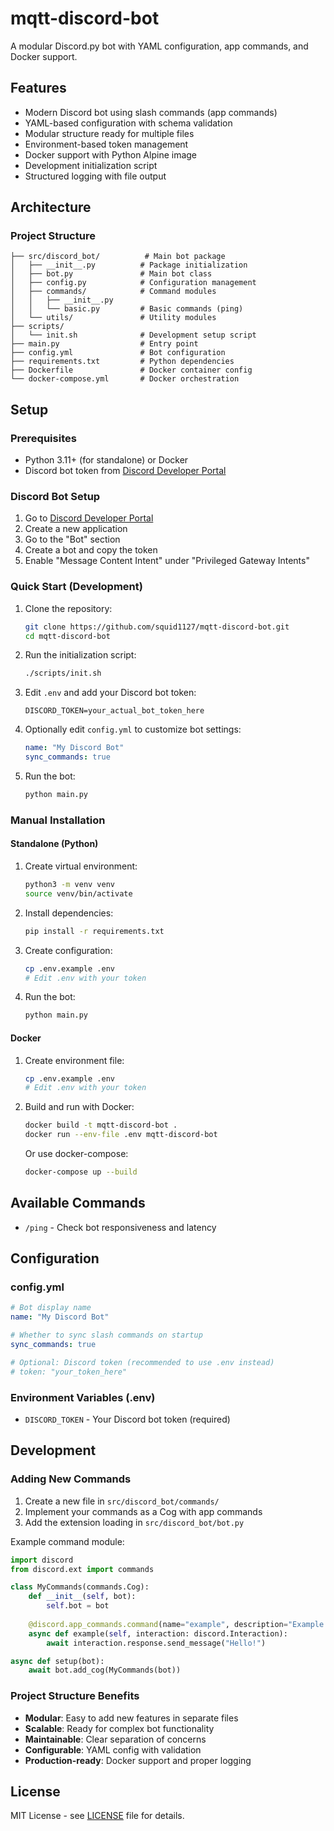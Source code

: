 # mqtt-discord-bot
A modular Discord.py bot with YAML configuration, app commands, and Docker support.

## Features
- Modern Discord bot using slash commands (app commands)
- YAML-based configuration with schema validation
- Modular structure ready for multiple files
- Environment-based token management
- Docker support with Python Alpine image
- Development initialization script
- Structured logging with file output

## Architecture

### Project Structure
```
├── src/discord_bot/          # Main bot package
│   ├── __init__.py          # Package initialization
│   ├── bot.py               # Main bot class
│   ├── config.py            # Configuration management
│   ├── commands/            # Command modules
│   │   ├── __init__.py
│   │   └── basic.py         # Basic commands (ping)
│   └── utils/               # Utility modules
├── scripts/
│   └── init.sh              # Development setup script
├── main.py                  # Entry point
├── config.yml               # Bot configuration
├── requirements.txt         # Python dependencies
├── Dockerfile               # Docker container config
└── docker-compose.yml       # Docker orchestration
```

## Setup

### Prerequisites
- Python 3.11+ (for standalone) or Docker
- Discord bot token from [Discord Developer Portal](https://discord.com/developers/applications)

### Discord Bot Setup
1. Go to [Discord Developer Portal](https://discord.com/developers/applications)
2. Create a new application
3. Go to the "Bot" section
4. Create a bot and copy the token
5. Enable "Message Content Intent" under "Privileged Gateway Intents"

### Quick Start (Development)

1. Clone the repository:
   ```bash
   git clone https://github.com/squid1127/mqtt-discord-bot.git
   cd mqtt-discord-bot
   ```

2. Run the initialization script:
   ```bash
   ./scripts/init.sh
   ```

3. Edit `.env` and add your Discord bot token:
   ```env
   DISCORD_TOKEN=your_actual_bot_token_here
   ```

4. Optionally edit `config.yml` to customize bot settings:
   ```yaml
   name: "My Discord Bot"
   sync_commands: true
   ```

5. Run the bot:
   ```bash
   python main.py
   ```

### Manual Installation

#### Standalone (Python)
1. Create virtual environment:
   ```bash
   python3 -m venv venv
   source venv/bin/activate
   ```

2. Install dependencies:
   ```bash
   pip install -r requirements.txt
   ```

3. Create configuration:
   ```bash
   cp .env.example .env
   # Edit .env with your token
   ```

4. Run the bot:
   ```bash
   python main.py
   ```

#### Docker
1. Create environment file:
   ```bash
   cp .env.example .env
   # Edit .env with your token
   ```

2. Build and run with Docker:
   ```bash
   docker build -t mqtt-discord-bot .
   docker run --env-file .env mqtt-discord-bot
   ```

   Or use docker-compose:
   ```bash
   docker-compose up --build
   ```

## Available Commands
- `/ping` - Check bot responsiveness and latency

## Configuration

### config.yml
```yaml
# Bot display name
name: "My Discord Bot"

# Whether to sync slash commands on startup
sync_commands: true

# Optional: Discord token (recommended to use .env instead)
# token: "your_token_here"
```

### Environment Variables (.env)
- `DISCORD_TOKEN` - Your Discord bot token (required)

## Development

### Adding New Commands
1. Create a new file in `src/discord_bot/commands/`
2. Implement your commands as a Cog with app commands
3. Add the extension loading in `src/discord_bot/bot.py`

Example command module:
```python
import discord
from discord.ext import commands

class MyCommands(commands.Cog):
    def __init__(self, bot):
        self.bot = bot
    
    @discord.app_commands.command(name="example", description="Example command")
    async def example(self, interaction: discord.Interaction):
        await interaction.response.send_message("Hello!")

async def setup(bot):
    await bot.add_cog(MyCommands(bot))
```

### Project Structure Benefits
- **Modular**: Easy to add new features in separate files
- **Scalable**: Ready for complex bot functionality
- **Maintainable**: Clear separation of concerns
- **Configurable**: YAML config with validation
- **Production-ready**: Docker support and proper logging

## License
MIT License - see [LICENSE](LICENSE) file for details.
